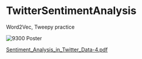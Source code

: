 # TwitterSentimentAnalysis
Word2Vec, Tweepy practice

![9300 Poster](https://github.com/cent664/TwitterSentimentAnalysis/assets/44358874/8b9a2340-5862-4405-96b1-935b1fca54a0)


[Sentiment_Analysis_in_Twitter_Data-4.pdf](https://github.com/cent664/TwitterSentimentAnalysis/files/13413301/Sentiment_Analysis_in_Twitter_Data-4.pdf)
